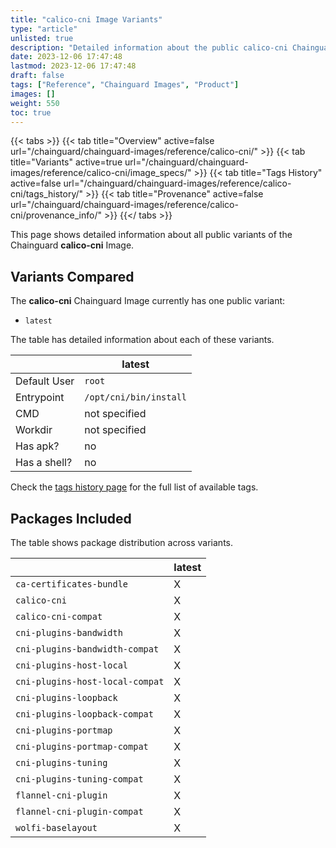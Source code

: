 ```yaml
---
title: "calico-cni Image Variants"
type: "article"
unlisted: true
description: "Detailed information about the public calico-cni Chainguard Image variants"
date: 2023-12-06 17:47:48
lastmod: 2023-12-06 17:47:48
draft: false
tags: ["Reference", "Chainguard Images", "Product"]
images: []
weight: 550
toc: true
---
```


{{< tabs >}}
{{< tab title="Overview" active=false url="/chainguard/chainguard-images/reference/calico-cni/" >}}
{{< tab title="Variants" active=true url="/chainguard/chainguard-images/reference/calico-cni/image_specs/" >}}
{{< tab title="Tags History" active=false url="/chainguard/chainguard-images/reference/calico-cni/tags_history/" >}}
{{< tab title="Provenance" active=false url="/chainguard/chainguard-images/reference/calico-cni/provenance_info/" >}}
{{</ tabs >}}

This page shows detailed information about all public variants of the Chainguard **calico-cni** Image.

## Variants Compared
The **calico-cni** Chainguard Image currently has one public variant: 

- `latest`

The table has detailed information about each of these variants.

|              | latest                 |
|--------------|------------------------|
| Default User | `root`                 |
| Entrypoint   | `/opt/cni/bin/install` |
| CMD          | not specified          |
| Workdir      | not specified          |
| Has apk?     | no                     |
| Has a shell? | no                     |

Check the [tags history page](/chainguard/chainguard-images/reference/calico-cni/tags_history/) for the full list of available tags.

## Packages Included
The table shows package distribution across variants.

|                                 | latest |
|---------------------------------|--------|
| `ca-certificates-bundle`        | X      |
| `calico-cni`                    | X      |
| `calico-cni-compat`             | X      |
| `cni-plugins-bandwidth`         | X      |
| `cni-plugins-bandwidth-compat`  | X      |
| `cni-plugins-host-local`        | X      |
| `cni-plugins-host-local-compat` | X      |
| `cni-plugins-loopback`          | X      |
| `cni-plugins-loopback-compat`   | X      |
| `cni-plugins-portmap`           | X      |
| `cni-plugins-portmap-compat`    | X      |
| `cni-plugins-tuning`            | X      |
| `cni-plugins-tuning-compat`     | X      |
| `flannel-cni-plugin`            | X      |
| `flannel-cni-plugin-compat`     | X      |
| `wolfi-baselayout`              | X      |

